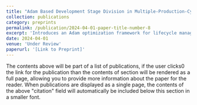 ```yaml
---
title: "Adam Based Development Stage Division in Multiple-Production-Cycles Hydrocarbon Field"  
collection: publications  
category: preprints  
permalink: /publication/2024-04-01-paper-title-number-8  
excerpt: 'Introduces an Adam optimization framework for lifecycle management of hydrocarbon fields with multiple production phases.'  
date: 2024-04-01  
venue: 'Under Review'  
paperurl: '[Link to Preprint]'  
---
```


The contents above will be part of a list of publications, if the user clicks0 the link for the publication than the contents of section will be rendered as a full page, allowing you to provide more information about the paper for the reader. When publications are displayed as a single page, the contents of the above "citation" field will automatically be included below this section in a smaller font.